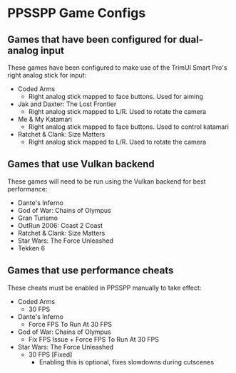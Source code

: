 # PPSSPP Game Configs

## Games that have been configured for dual-analog input

These games have been configured to make use of the TrimUI Smart Pro's right analog stick for input:

* Coded Arms
    * Right analog stick mapped to face buttons. Used for aiming
* Jak and Daxter: The Lost Frontier
    * Right analog stick mapped to L/R. Used to rotate the camera
* Me & My Katamari
    * Right analog stick mapped to face buttons. Used to control katamari
* Ratchet & Clank: Size Matters
    * Right analog stick mapped to L/R. Used to rotate the camera

## Games that use Vulkan backend

These games will need to be run using the Vulkan backend for best performance:

* Dante's Inferno
* God of War: Chains of Olympus
* Gran Turismo
* OutRun 2006: Coast 2 Coast
* Ratchet & Clank: Size Matters
* Star Wars: The Force Unleashed
* Tekken 6

## Games that use performance cheats

These cheats must be enabled in PPSSPP manually to take effect:

- Coded Arms
    * 30 FPS
- Dante's Inferno
    * Force FPS To Run At 30 FPS
- God of War: Chains of Olympus
    * Fix FPS Issue + Force FPS To Run At 30 FPS
- Star Wars: The Force Unleashed
    * 30 FPS [Fixed] 
        * Enabling this is optional, fixes slowdowns during cutscenes